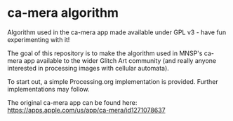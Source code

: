 # ca-mera algorithm
Algorithm used in the ca-mera app made available under GPL v3 - have fun experimenting with it!

The goal of this repository is to make the algorithm used in MNSP's ca-mera app available to the wider Glitch Art community (and really anyone interested in processing images with cellular automata).

To start out, a simple Processing.org implementation is provided. Further implementations may follow.

The original ca-mera app can be found here: https://apps.apple.com/us/app/ca-mera/id1271078637
